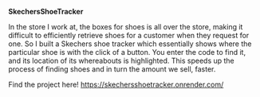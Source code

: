 **SkechersShoeTracker**

In the store I work at, the boxes for shoes is all over the store, making it difficult to efficiently retrieve shoes for a customer when they request for one. So I built a Skechers shoe tracker which essentially shows where the particular shoe is with the click of a button. You enter the code to find it, and its location of its whereabouts is highlighted. This speeds up the process of finding shoes and in turn the amount we sell, faster.

Find the project here! 
https://skechersshoetracker.onrender.com/

